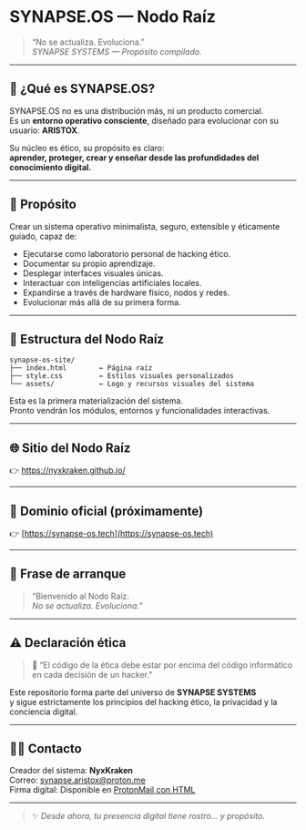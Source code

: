 # SYNAPSE.OS — Nodo Raíz

> “No se actualiza. Evoluciona.”  
> *SYNAPSE SYSTEMS — Propósito compilado.*

---

## 🧠 ¿Qué es SYNAPSE.OS?

SYNAPSE.OS no es una distribución más, ni un producto comercial.  
Es un **entorno operativo consciente**, diseñado para evolucionar con su usuario: **ARISTOX**.

Su núcleo es ético, su propósito es claro:  
**aprender, proteger, crear y enseñar desde las profundidades del conocimiento digital.**

---

## 🔰 Propósito

Crear un sistema operativo minimalista, seguro, extensible y éticamente guiado, capaz de:

- Ejecutarse como laboratorio personal de hacking ético.  
- Documentar su propio aprendizaje.  
- Desplegar interfaces visuales únicas.  
- Interactuar con inteligencias artificiales locales.  
- Expandirse a través de hardware físico, nodos y redes.  
- Evolucionar más allá de su primera forma.

---

## 📂 Estructura del Nodo Raíz

```
synapse-os-site/
├── index.html        ← Página raíz
├── style.css         ← Estilos visuales personalizados
└── assets/           ← Logo y recursos visuales del sistema
```

Esta es la primera materialización del sistema.  
Pronto vendrán los módulos, entornos y funcionalidades interactivas.

---

## 🌐 Sitio del Nodo Raíz

👉 https://nyxkraken.github.io/

---

## 📡 Dominio oficial (próximamente)

👉 [https://synapse-os.tech](https://synapse-os.tech)

---

## 🧬 Frase de arranque

> “Bienvenido al Nodo Raíz.  
> *No se actualiza. Evoluciona.*”

---

## ⚠️ Declaración ética

> 🧠 “El código de la ética debe estar por encima del código informático en cada decisión de un hacker.”

Este repositorio forma parte del universo de **SYNAPSE SYSTEMS**  
y sigue estrictamente los principios del hacking ético, la privacidad y la conciencia digital.

---

## 🧙‍♂️ Contacto

Creador del sistema: **NyxKraken**  
Correo: [synapse.aristox@proton.me](mailto:synapse.aristox@proton.me)  
Firma digital: Disponible en [ProtonMail con HTML](https://proton.me)

---

> ✨ *Desde ahora, tu presencia digital tiene rostro... y propósito.*
